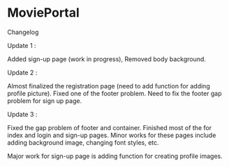 # MoviePortal
Changelog

Update 1 : 

Added sign-up page (work in progress), Removed body background.

Update 2 :

Almost finalized the registration page (need to add function for adding profile picture).
Fixed one of the footer problem.
Need to fix the footer gap problem for sign up page.

Update 3 :

Fixed the gap problem of footer and container.
Finished most of the for index and login and sign-up pages.
Minor works for these pages include adding background image, changing font styles, etc.

Major work for sign-up page is adding function for creating profile images.
